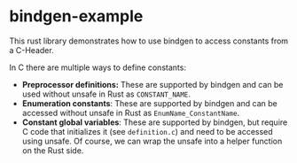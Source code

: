 # bindgen-example

This rust library demonstrates how to use bindgen to access constants from a C-Header.

In C there are multiple ways to define constants:
* **Preprocessor definitions:** These are supported by bindgen and can be used without unsafe in Rust as `CONSTANT_NAME`.
* **Enumeration constants**: These are supported by bindgen and can be accessed without unsafe in Rust as `EnumName_ConstantName`.
* **Constant global variables**: These are supported by bindgen, but require C code that initializes it (see `definition.c`) and need to be accessed using unsafe. Of course, we can wrap the unsafe into a helper function on the Rust side.
